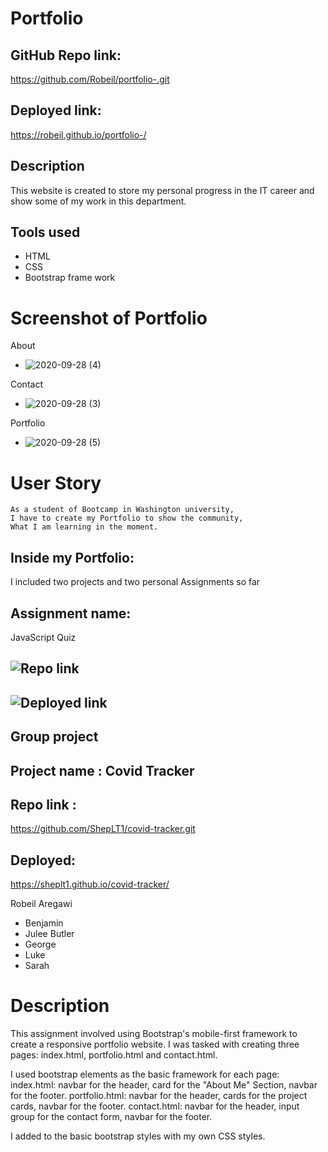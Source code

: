 # Portfolio

## GitHub Repo link: 
https://github.com/Robeil/portfolio-.git

## Deployed link: 
https://robeil.github.io/portfolio-/

## Description 

This website is created to store my personal progress in the IT career and show some of my work in this department.


## Tools used
* HTML
* CSS
* Bootstrap frame work

# Screenshot of Portfolio

   About
* ![2020-09-28 (4)](https://user-images.githubusercontent.com/65261399/94508321-9206be80-01c6-11eb-9a18-9fe073936575.png)

Contact
* ![2020-09-28 (3)](https://user-images.githubusercontent.com/65261399/94508270-6f74a580-01c6-11eb-9679-b2043638dab3.png)


Portfolio
* ![2020-09-28 (5)](https://user-images.githubusercontent.com/65261399/94508363-b2cf1400-01c6-11eb-8ac9-57a1667a1f40.png)


# User Story
```
As a student of Bootcamp in Washington university,
I have to create my Portfolio to show the community,
What I am learning in the moment.
```
 
## Inside my Portfolio:

I included two projects and two personal Assignments so far

## Assignment name: 
JavaScript Quiz

## ![Repo link](https://github.com/RobeiljavaScript-quiz.git)

## ![Deployed link](https://robeil.github.io/javaScript-quiz/)

## Group project

## Project name : Covid Tracker

## Repo link : 
https://github.com/ShepLT1/covid-tracker.git

## Deployed: 
https://sheplt1.github.io/covid-tracker/

Robeil Aregawi
* Benjamin
* Julee Butler
* George
* Luke
* Sarah

# Description

This assignment involved using Bootstrap's mobile-first framework to create a responsive portfolio website. I was tasked with creating three pages: index.html, portfolio.html and contact.html.

I used bootstrap elements as the basic framework for each page: index.html: navbar for the header, card for the "About Me" Section, navbar for the footer. portfolio.html: navbar for the header, cards for the project cards, navbar for the footer. contact.html: navbar for the header, input group for the contact form, navbar for the footer.

I added to the basic bootstrap styles with my own CSS styles.


